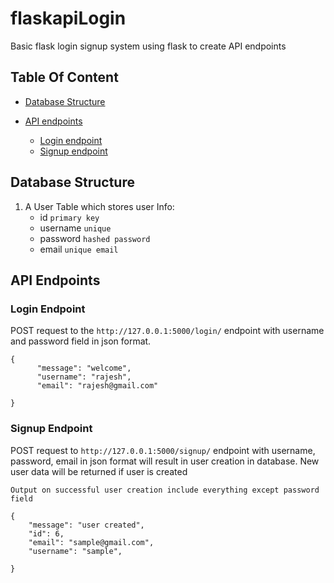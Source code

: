 # flaskapiLogin
Basic flask login signup system using flask to create API endpoints

## Table Of Content
- [Database Structure](#database-structure)

- [API endpoints](#api-endpoints)
    - [Login endpoint](#login-endpoint)
    - [Signup endpoint](#signup-endpoint)

## Database Structure 
  1. A User Table which stores user Info:
     - id ```primary key```
     - username ```unique```
     - password ```hashed password```
     - email ```unique email```

## API Endpoints
### Login Endpoint
POST request to the ```http://127.0.0.1:5000/login/``` endpoint with username and password field in json format. 
```
{
      "message": "welcome",
      "username": "rajesh",
      "email": "rajesh@gmail.com"

}
```
### Signup Endpoint
POST request to ```http://127.0.0.1:5000/signup/``` endpoint with username, password, email in json format will result in user creation in database. New user data will be returned if user is created

```
Output on successful user creation include everything except password field

{
    "message": "user created",
    "id": 6,
    "email": "sample@gmail.com",
    "username": "sample",
  
}
```
